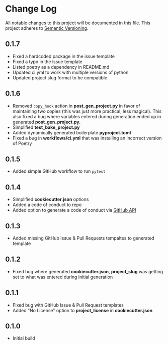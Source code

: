 # Change Log

All notable changes to this project will be documented in this file.
This project adheres to [Semantic Versioning](http://semver.org/).

## 0.1.7

- Fixed a hardcoded package in the issue template
- Fixed a typo in the issue template
- Listed poetry as a dependency in README.md
- Updated ci.yml to work with multiple versions of python
- Updated project slug format to be compatible

## 0.1.6

- Removed `copy_hook` action in **post_gen_project.py** in favor of maintaining two copies (this was just more practical, less magical). This also fixed a bug where variables entered during generation ended up in generated **post_gen_project.py**.
- Simplified **test_bake_project.py**
- Added dynamically generated boilerplate **pyproject.toml**
- Fixed a bug in **workflows/ci.yml** that was installing an incorrect version of Poetry

## 0.1.5

- Added simple GitHub workflow to run `pytest`

## 0.1.4

- Simplified **cookiecutter.json** options
- Added a code of conduct to repo
- Added option to generate a code of conduct via [GitHub API]

## 0.1.3

- Added missing GitHub Issue & Pull Requests tempaltes to generated template

## 0.1.2

- Fixed bug where generated **cookiecutter.json**, **project_slug** was getting set to what was entered during initial generation

## 0.1.1

- Fixed bug with GitHub Issue & Pull Request templates
- Added "No License" option to **project_license** in **cookiecutter.json**

## 0.1.0

- Initial build

<!-- Links -->

[github api]: "https://docs.github.com/en/rest"
